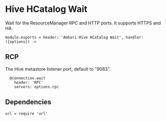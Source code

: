 
# Hive HCatalog Wait

Wait for the ResourceManager RPC and HTTP ports. It supports HTTPS and HA.


    module.exports = header: 'Ambari Hive HCatalog Wait', handler: ({options}) ->

## RCP

The Hive metastore listener port, default to "9083".

      @connection.wait
        header: 'RPC'
        servers: options.rpc

## Dependencies

    url = require 'url'
